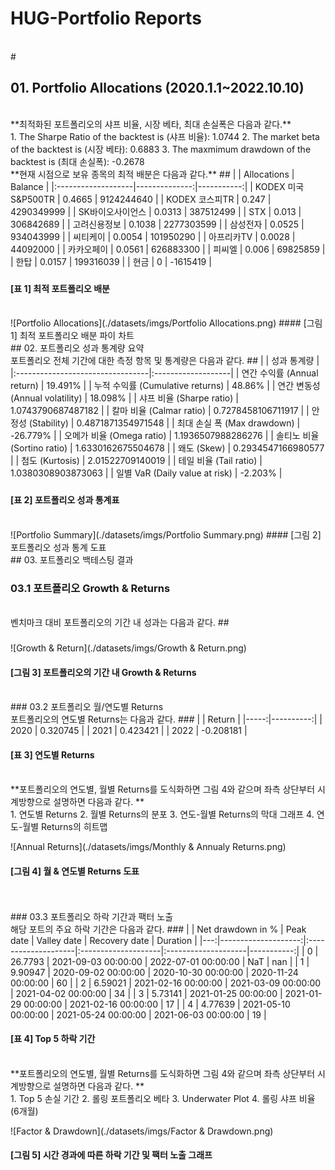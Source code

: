 
HUG-Portfolio Reports
=====================
  
<br>
# 

## 01. Portfolio Allocations (2020.1.1~2022.10.10)
  
<br>  
**최적화된 포트폴리오의 샤프 비율, 시장 베타, 최대 손실폭은 다음과 같다.**  
<br>  
1. The Sharpe Ratio of the backtest is (샤프 비율): 1.0744  
2. The market beta of the backtest is (시장 베타): 0.6883  
3. The maxmimum drawdown of the backtest is (최대 손실폭): -0.2678  
<br>  
**현재 시점으로 보유 종목의 최적 배분은 다음과 같다.**
## 
|                    |   Allocations |    Balance |
|:-------------------|--------------:|-----------:|
| KODEX 미국S&P500TR |        0.4665 | 9124244640 |
| KODEX 코스피TR     |        0.247  | 4290349999 |
| SK바이오사이언스   |        0.0313 |  387512499 |
| STX                |        0.013  |  306842689 |
| 고려신용정보       |        0.1038 | 2277303599 |
| 삼성전자           |        0.0525 |  934043999 |
| 씨티케이           |        0.0054 |  101950290 |
| 아프리카TV         |        0.0028 |   44092000 |
| 카카오페이         |        0.0561 |  626883300 |
| 피씨엘             |        0.006  |   69825859 |
| 한탑               |        0.0157 |  199316039 |
| 현금               |        0      |   -1615419 |

### 

#### [표 1] 최적 포트폴리오 배분
  
<br>  
![Portfolio Allocations](./datasets/imgs/Portfolio Allocations.png)
#### [그림 1] 최적 포트폴리오 배분 파이 차트
  
<br>
## 02. 포트폴리오 성과 통계량 요약
  
<br>  
포트폴리오 전체 기간에 대한 측정 항목 및 통계량은 다음과 같다.
## 
|                                  | 성과 통계량        |
|:---------------------------------|:-------------------|
| 연간 수익률 (Annual return)      | 19.491%            |
| 누적 수익률 (Cumulative returns) | 48.86%             |
| 연간 변동성 (Annual volatility)  | 18.098%            |
| 샤프 비율 (Sharpe ratio)         | 1.0743790687487182 |
| 칼마 비율 (Calmar ratio)         | 0.7278458106711917 |
| 안정성 (Stability)               | 0.4871871354971548 |
| 최대 손실 폭 (Max drawdown)      | -26.779%           |
| 오메가 비율 (Omega ratio)        | 1.1936507988286276 |
| 솔티노 비율 (Sortino ratio)      | 1.6330162675504678 |
| 왜도 (Skew)                      | 0.2934547166980577 |
| 첨도 (Kurtosis)                  | 2.01522709140019   |
| 테일 비율 (Tail ratio)           | 1.0380308903873063 |
| 일별 VaR (Daily value at risk)   | -2.203%            |

### 

#### [표 2] 포트폴리오 성과 통계표
  
<br>  
![Portfolio Summary](./datasets/imgs/Portfolio Summary.png)
#### [그림 2] 포트폴리오 성과 통계 도표
  
<br>
## 03. 포트폴리오 백테스팅 결과

### 03.1 포트폴리오 Growth & Returns
  
<br>  
벤치마크 대비 포트폴리오의 기간 내 성과는 다음과 같다.
## 

### 
  
![Growth & Return](./datasets/imgs/Growth & Return.png)
#### [그림 3] 포트폴리오의 기간 내 Growth & Returns
  
<br>
### 03.2 포트폴리오 월/연도별 Returns
  
<br>  
포트폴리오의 연도별 Returns는 다음과 같다.
### 
|      |    Return |
|-----:|----------:|
| 2020 |  0.320745 |
| 2021 |  0.423421 |
| 2022 | -0.208181 |

#### [표 3] 연도별 Returns
  
<br>  
**포트폴리오의 연도별, 월별 Returns를 도식화하면 그림 4와 같으며 좌측 상단부터 시계방향으로 설명하면 다음과 같다.   **  
<br>  
1. 연도별 Returns  
2. 월별 Returns의 분포  
3. 연도-월별 Returns의 막대 그래프  
4. 연도-월별 Returns의 히트맵  
   
![Annual Returns](./datasets/imgs/Monthly & Annualy Returns.png)
#### [그림 4] 월 & 연도별 Returns 도표
  
<br>  
<br>
### 03.3 포트폴리오 하락 기간과 팩터 노출
  
<br>  
해당 포트의 주요 하락 기간은 다음과 같다.
### 
|    |   Net drawdown in % | Peak date           | Valley date         | Recovery date       |   Duration |
|---:|--------------------:|:--------------------|:--------------------|:--------------------|-----------:|
|  0 |            26.7793  | 2021-09-03 00:00:00 | 2022-07-01 00:00:00 | NaT                 |        nan |
|  1 |             9.90947 | 2020-09-02 00:00:00 | 2020-10-30 00:00:00 | 2020-11-24 00:00:00 |         60 |
|  2 |             6.59021 | 2021-02-16 00:00:00 | 2021-03-09 00:00:00 | 2021-04-02 00:00:00 |         34 |
|  3 |             5.73141 | 2021-01-25 00:00:00 | 2021-01-29 00:00:00 | 2021-02-16 00:00:00 |         17 |
|  4 |             4.77639 | 2021-05-10 00:00:00 | 2021-05-24 00:00:00 | 2021-06-03 00:00:00 |         19 |

#### [표 4] Top 5 하락 기간
  
<br>  
**포트폴리오의 연도별, 월별 Returns를 도식화하면 그림 4와 같으며 좌측 상단부터 시계방향으로 설명하면 다음과 같다.   **  
<br>  
1. Top 5 손실 기간   
2. 롤링 포트폴리오 베타  
3. Underwater Plot  
4. 롤링 샤프 비율 (6개월)  
   
![Factor & Drawdown](./datasets/imgs/Factor & Drawdown.png)
#### [그림 5] 시간 경과에 따른 하락 기간 및 팩터 노출 그래프
  
<br>